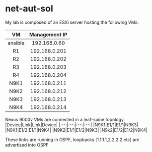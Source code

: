 # net-aut-sol

My lab is composed of an ESXi server hosting the following VMs:

| VM		| Management IP     |
|:---------:|:-----------------:| 
| ansible	|	192.168.0.60    |
| R1		|	192.168.0.201   |
| R2		|	192.168.0.202   |
| R3		|	192.168.0.203   |
| R4		|	192.168.0.204   |
| N9K1		|	192.168.0.211   |
| N9K2		|	192.168.0.212   |
| N9K3		|	192.168.0.213   |
| N9K4		|	192.168.0.214   |
  
Nexus 9000v VMs are connected in a leaf-spine topology
|Device|Link|Link|Device|
|:--:|:--:|:--:|:--:|
|N9K1|E1/1|E1/1|N9K3|
|N9K1|E1/2|E1/1|N9K4|
|N9K2|E1/1|E1/2|N9K3|
|N9k2|E1/2|E1/2|N9K4|

These links are running in OSPF, loopbacks (1.1.1.1,2.2.2.2 etc) are advertised into OSPF